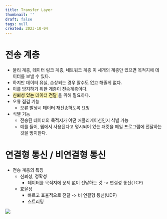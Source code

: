 ```yaml
---
title: Transfer Layer
thumbnail: ''
draft: false
tags: null
created: 2023-10-04
---
```


# 전송 계층

* 물리 계층, 데이터 링크 계층, 네트워크 계층 이 세개의 계층만 있으면 목적지에 데이터를 보낼 수 있다.
* 하지만 데이터 유실, 손상되는 경우 알수도 없고 해줄게 없다.
* 이를 방지하기 위한 계층이 전송계층이다.
* <mark style='background-color: #fff5b1'> 신뢰성 있는 데이터 전달 </mark>을 위해 필요하다.
* 오류 점검 기능
  * 오류 발생시 데이터 재전송하도록 요청
* 식별 기능
  * 전송된 데이터의 목적지가 어떤 애플리케이션인지 식별 가능
  * 예를 들어, 웹에서 사용된다고 명시되어 있는 패킷을 메일 프로그램에 전달하는 것을 방지한다.

# 연결형 통신 / 비연결형 통신

* 전송 계층의 특징
  * 신뢰성, 정확성
    * 데이터를 목적지에 문제 없이 전달하는 것 -> 연결성 통신(TCP)
  * 효율성
    * 빠르고 효율적으로 전달 -> 비 연결형 통신(UDP)
    * 스트리밍

![](Pasted%20image%2020231004134109.png)
